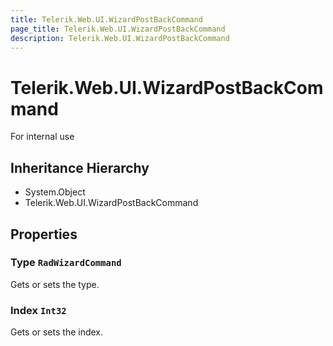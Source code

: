 ```yaml
---
title: Telerik.Web.UI.WizardPostBackCommand
page_title: Telerik.Web.UI.WizardPostBackCommand
description: Telerik.Web.UI.WizardPostBackCommand
---
```


# Telerik.Web.UI.WizardPostBackCommand

For internal use

## Inheritance Hierarchy

* System.Object
* Telerik.Web.UI.WizardPostBackCommand

## Properties

###  Type `RadWizardCommand`

Gets or sets the type.

###  Index `Int32`

Gets or sets the index.

